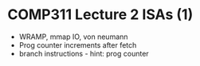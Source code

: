 # COMP311 Lecture 2 ISAs (1)

* WRAMP, mmap IO, von neumann
* Prog counter increments after fetch
* branch instructions - hint: prog counter
